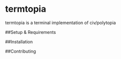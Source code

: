 # termtopia 

termtopia is a terminal implementation of civ/polytopia

##Setup & Requirements

##Installation

##Contributing